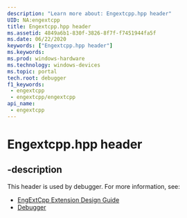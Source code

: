 ```yaml
---
description: "Learn more about: Engextcpp.hpp header"
UID: NA:engextcpp
title: Engextcpp.hpp header
ms.assetid: 4849a6b1-830f-3826-8f7f-f7451944fa5f
ms.date: 06/22/2020
keywords: ["Engextcpp.hpp header"]
ms.keywords: 
ms.prod: windows-hardware
ms.technology: windows-devices
ms.topic: portal
tech.root: debugger
f1_keywords:
 - engextcpp
 - engextcpp/engextcpp
api_name:
 - engextcpp
---
```


# Engextcpp.hpp header


## -description

This header is used by debugger. For more information, see:

- [EngExtCpp Extension Design Guide](/windows-hardware/drivers/debugger/engextcpp-extension-design-guide)
- [Debugger](../_debugger/index.md)

